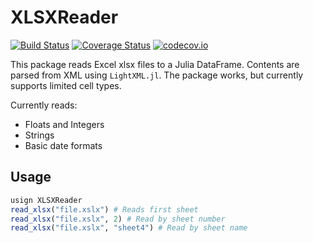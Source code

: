 # XLSXReader

[![Build Status](https://travis-ci.org/mpastell/XLSXReader.jl.svg?branch=master)](https://travis-ci.org/mpastell/XLSXReader.jl)
[![Coverage Status](https://coveralls.io/repos/mpastell/XLSXReader.jl/badge.svg?branch=master&service=github)](https://coveralls.io/github/mpastell/XLSXReader.jl?branch=master)
[![codecov.io](http://codecov.io/github/mpastell/XLSXReader.jl/coverage.svg?branch=master)](http://codecov.io/github/mpastell/XLSXReader.jl?branch=master)

This package reads Excel xlsx files to a Julia DataFrame. Contents are parsed from XML using `LightXML.jl`. The package works, but currently supports limited cell types.

Currently reads:
* Floats and Integers
* Strings
* Basic date formats

## Usage

```julia
usign XLSXReader
read_xlsx("file.xslx") # Reads first sheet
read_xlsx("file.xslx", 2) # Read by sheet number
read_xlsx("file.xslx", "sheet4") # Read by sheet name
```
